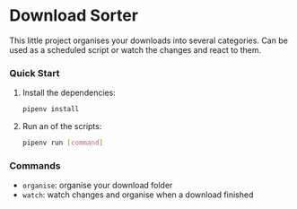 # Download Sorter

This little project organises your downloads into several categories. Can be used as a scheduled script or watch the
changes and react to them.

### Quick Start

1. Install the dependencies:
    ```bash
    pipenv install
    ```
2. Run an of the scripts:
    ```bash
    pipenv run [command]
    ```

### Commands

- `organise`: organise your download folder
- `watch`: watch changes and organise when a download finished
